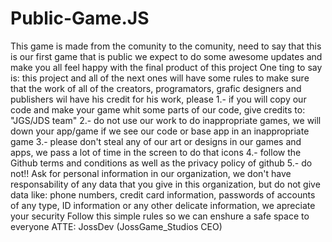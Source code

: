# Public-Game.JS
This game is made from the comunity to the comunity, need to say that this is our first game that is public we expect to do some awesome updates and make you all feel happy with the final product of this project
One ting to say is: this project and all of the next ones will have some rules to make sure that the work of all of the creators, programators, grafic designers and publishers wil have his credit for his work, please 
1.- if you will copy our code and make your game whit some parts of our code, give credits to: "JGS/JDS team"
2.- do not use our work to do inappropriate games, we will down your app/game if we see our code or base app in an inappropriate game
3.- please don't steal any of our art or designs in our games and apps, we pass a lot of time in the screen to do that icons
4.- follow the Github terms and conditions as well as the privacy policy of github
5.- do not!! Ask for personal information in our organization, we don't have responsability of any data that you give in this organization, but do not give data like: phone numbers, credit card information, passwords of accounts of any type, ID information or any other delicate information, we apreciate your security 
Follow this simple rules so we can enshure a safe space to everyone 
ATTE: JossDev (JossGame_Studios CEO) 
